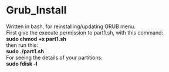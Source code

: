 # Grub_Install <br>
Written in bash, for reinstalling/updating GRUB menu.
<br>First give the execute permission to part1.sh, with this command:
<br> <b>sudo chmod +x part1.sh</b>
<br>then run this:
<br><b>sudo ./part1.sh</b>
<br>For seeing the details of your partitions:
<br><b>sudo fdisk -l</b>
